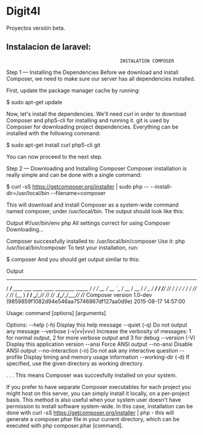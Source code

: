 # Digit4l
Proyectos versión beta.

Instalacion de laravel:
-------------------------

                                              INSTALATION COMPOSER 

Step 1 — Installing the Dependencies
Before we download and install Composer, we need to make sure our server has all dependencies installed.

First, update the package manager cache by running:

$ sudo apt-get update

Now, let's install the dependencies. We'll need curl in order to download Composer and php5-cli for installing and running it. git is used by Composer for downloading project dependencies. Everything can be installed with the following command:

$ sudo apt-get install curl php5-cli git

You can now proceed to the next step.

Step 2 — Downloading and Installing Composer
Composer installation is really simple and can be done with a single command:

$ curl -sS https://getcomposer.org/installer | sudo php -- --install-dir=/usr/local/bin --filename=composer

This will download and install Composer as a system-wide command named composer, under /usr/local/bin. The output should look like this:

Output
#!/usr/bin/env php
All settings correct for using Composer
Downloading...

Composer successfully installed to: /usr/local/bin/composer
Use it: php /usr/local/bin/composer
To test your installation, run:

$ composer
And you should get output similar to this:

Output
   ______
  / ____/___  ____ ___  ____  ____  ________  _____
 / /   / __ \/ __ `__ \/ __ \/ __ \/ ___/ _ \/ ___/
/ /___/ /_/ / / / / / / /_/ / /_/ (__  )  __/ /
\____/\____/_/ /_/ /_/ .___/\____/____/\___/_/
                    /_/
Composer version 1.0-dev (9859859f1082d94e546aa75746867df127aa0d9e) 2015-08-17 14:57:00

Usage:
 command [options] [arguments]

Options:
 --help (-h)           Display this help message
 --quiet (-q)          Do not output any message
 --verbose (-v|vv|vvv) Increase the verbosity of messages: 1 for normal output, 2 for more verbose output and 3 for debug
 --version (-V)        Display this application version
 --ansi                Force ANSI output
 --no-ansi             Disable ANSI output
 --no-interaction (-n) Do not ask any interactive question
 --profile             Display timing and memory usage information
 --working-dir (-d)    If specified, use the given directory as working directory.

. . .
This means Composer was succesfully installed on your system.

If you prefer to have separate Composer executables for each project you might host on this server, you can simply install it locally, on a per-project basis. This method is also useful when your system user doesn't have permission to install software system-wide. In this case, installation can be done with curl -sS https://getcomposer.org/installer | php - this will generate a composer.phar file in your current directory, which can be executed with php composer.phar [command].

